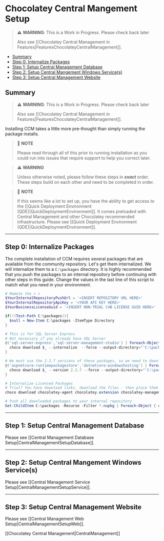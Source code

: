 # Chocolatey Central Mangement Setup

> :warning: **WARNING**: This is a Work in Progress. Please check back later
>
> Also see [[Chocolatey Central Management in Features|FeaturesChocolateyCentralManagement]].

<!-- TOC depthFrom:2 depthTo:5 -->

- [Summary](#summary)
- [Step 0: Internalize Packages](#step-0-internalize-packages)
- [Step 1: Setup Central Management Database](#step-1-setup-central-management-database)
- [Step 2: Setup Central Mangement Windows Service(s)](#step-2-setup-central-mangement-windows-services)
- [Step 3: Setup Central Management Website](#step-3-setup-central-management-website)

<!-- /TOC -->

## Summary

> :warning: **WARNING**: This is a Work in Progress. Please check back later
>
> Also see [[Chocolatey Central Management in Features|FeaturesChocolateyCentralManagement]].

Installing CCM takes a little more pre-thought than simply running the package installs.


> :memo: **NOTE**
>
> Please read through all of this prior to running installation as you could run into issues that require support to help you correct later.


> :warning: **WARNING**
>
> Unless otherwise noted, please follow these steps in ***exact*** order. These steps build on each other and need to be completed in order.

> :memo: **NOTE**
>
> If this seems like a lot to set up, you have the ability to get access to the [[Quick Deployment Environment (QDE)|QuickDeploymentEnvironment]]. It comes preloaded with Central Management and other Chocolatey recommended infrastructure. Please see [[Quick Deployment Environment (QDE)|QuickDeploymentEnvironment]].

___
## Step 0: Internalize Packages

The complete installation of CCM requires several packages that are available from the community repository. Let's get them internalized. We will internalize them to a `C:\packages` directory. It is highly recommended that you push the packages to an internal repository before continuing with other steps in this guide. Change the values in the last line of this script to match what you need in your environment.

```powershell
# Remote the < >
$YourInternalRepositoryPushUrl = '<INSERT REPOSITORY URL HERE>'
$YourInternalRepositoryApiKey = '<YOUR API KEY HERE>'
$YourBusinessLicenseGuid = '<INSERT NON-TRIAL C4B LICENSE GUID HERE>'

if(!(Test-Path C:\packages)){
  $null = New-Item C:\packages -ItemType Directory
}

# This is for SQL Server Express
# Not necessary if you already have SQL Server
@('sql-server-express','sql-server-management-studio') | Foreach-Object {
  choco download $_ --internalize  --force --output-directory="'C:\packages'"
}

# We must use the 2.2.7 versions of these packages, so we need to download/internalize these specific items
@('aspnetcore-runtimepackagestore','dotnetcore-windowshosting') | Foreach-Object {
  choco download $_ --version 2.2.7 --force --output-directory="'C:\packages'"
}

# Internalize Licensed Packages
# Trial? You have download links, download the files - then place them in the c:\packages folder. Comment out this section
choco download chocolatey-agent chocolatey.extension chocolatey-management-database chocolatey-management-service chocolatey-management-web --internalize --append-use-original-location --source="'https://licensedpackages.chocolatey.org/api/v2/'" --ignore-dependencies --force --output-directory="'C:\packages'"  --user="'user'" --password="'$YourBusinessLicenseGuid'"

# Push all downloaded packages to your internal repository
Get-ChildItem C:\packages -Recurse -Filter *.nupkg | Foreach-Object { choco push $_.Fullname --source="'$YourInternalRepositoryPushUrl'" --api-key="'$YourInternalRepositoryApiKey'"}
```
___

## Step 1: Setup Central Management Database

Please see [[Central Management Database Setup|CentralManagementSetupDatabase]].

___

## Step 2: Setup Central Mangement Windows Service(s)

Please see [[Central Management Service Setup|CentralManagementSetupService]].

___

## Step 3: Setup Central Management Website

Please see [[Central Management Web Setup|CentralManagementSetupWeb]].



[[Chocolatey Central Management|CentralManagement]]

